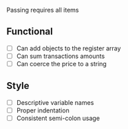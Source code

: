 Passing requires all items

## Functional

* [ ] Can add objects to the register array
* [ ] Can sum transactions amounts
* [ ] Can coerce the price to a string

## Style

* [ ] Descriptive variable names
* [ ] Proper indentation
* [ ] Consistent semi-colon usage
